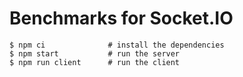 # Benchmarks for Socket.IO

```
$ npm ci              # install the dependencies
$ npm start           # run the server
$ npm run client      # run the client
```
